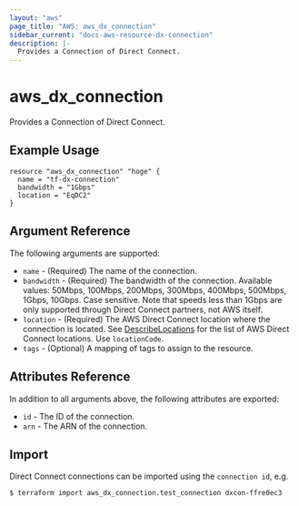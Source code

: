 ```yaml
---
layout: "aws"
page_title: "AWS: aws_dx_connection"
sidebar_current: "docs-aws-resource-dx-connection"
description: |-
  Provides a Connection of Direct Connect.
---
```


# aws_dx_connection

Provides a Connection of Direct Connect.

## Example Usage

```hcl
resource "aws_dx_connection" "hoge" {
  name = "tf-dx-connection"
  bandwidth = "1Gbps"
  location = "EqDC2"
}
```

## Argument Reference

The following arguments are supported:

* `name` - (Required) The name of the connection.
* `bandwidth` - (Required) The bandwidth of the connection. Available values: 50Mbps, 100Mbps, 200Mbps, 300Mbps, 400Mbps, 500Mbps, 1Gbps, 10Gbps. Case sensitive. Note that speeds less than 1Gbps are only supported through Direct Connect partners, not AWS itself.
* `location` - (Required) The AWS Direct Connect location where the connection is located. See [DescribeLocations](https://docs.aws.amazon.com/directconnect/latest/APIReference/API_DescribeLocations.html) for the list of AWS Direct Connect locations. Use `locationCode`.
* `tags` - (Optional) A mapping of tags to assign to the resource.

## Attributes Reference

In addition to all arguments above, the following attributes are exported:

* `id` - The ID of the connection.
* `arn` - The ARN of the connection.

## Import

Direct Connect connections can be imported using the `connection id`, e.g.

```
$ terraform import aws_dx_connection.test_connection dxcon-ffre0ec3
```
